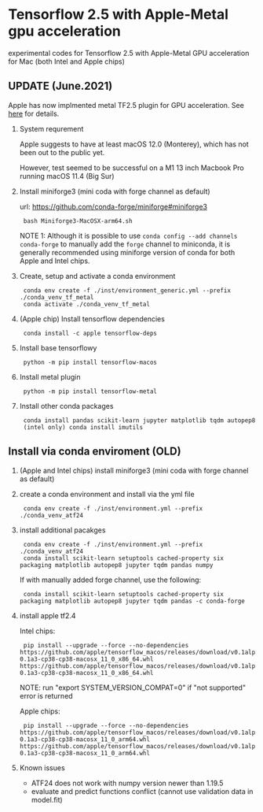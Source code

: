 # Tensorflow 2.5 with Apple-Metal gpu acceleration

experimental codes for Tensorflow 2.5 with Apple-Metal GPU acceleration for Mac (both Intel and Apple chips)

## UPDATE (June.2021)

Apple has now implmented metal TF2.5 plugin for GPU acceleration. See [here](https://developer.apple.com/metal/tensorflow-plugin/) for details.

1. System requrement

    Apple suggests to have at least macOS 12.0 (Monterey), which has not been out to the public yet.

    However, test seemed to be successful on a M1 13 inch Macbook Pro running macOS 11.4 (Big Sur)

2. Install miniforge3 (mini coda with forge channel as default)

   url: <https://github.com/conda-forge/miniforge#miniforge3>

        bash Miniforge3-MacOSX-arm64.sh

   NOTE 1: Although it is possible to use `conda config --add channels conda-forge`  to manually add the `forge` channel to miniconda, it is generally recommended using miniforge version of conda for both Apple and Intel chips.

3. Create, setup and activate a conda environment

        conda env create -f ./inst/environment_generic.yml --prefix ./conda_venv_tf_metal
        conda activate ./conda_venv_tf_metal

4. (Apple chip) Install tensorflow dependencies

        conda install -c apple tensorflow-deps

5. Install base tensorflowy

        python -m pip install tensorflow-macos

6. Install metal plugin

        python -m pip install tensorflow-metal

7. Install other conda packages

        conda install pandas scikit-learn jupyter matplotlib tqdm autopep8
        (intel only) conda install imutils


## Install via conda enviroment (OLD)

1. (Apple and Intel chips) install miniforge3 (mini coda with forge channel as default)

2. create a conda environment and install via the yml file

        conda env create -f ./inst/environment.yml --prefix ./conda_venv_atf24

3. install additional pacakges

        conda env create -f ./inst/environment.yml --prefix ./conda_venv_atf24
        conda install scikit-learn setuptools cached-property six packaging matplotlib autopep8 jupyter tqdm pandas numpy

   If with manually added forge channel, use the following:

        conda install scikit-learn setuptools cached-property six packaging matplotlib autopep8 jupyter tqdm pandas -c conda-forge

4. install apple tf2.4

    Intel chips:

        pip install --upgrade --force --no-dependencies https://github.com/apple/tensorflow_macos/releases/download/v0.1alpha3/tensorflow_macos-0.1a3-cp38-cp38-macosx_11_0_x86_64.whl https://github.com/apple/tensorflow_macos/releases/download/v0.1alpha3/tensorflow_addons_macos-0.1a3-cp38-cp38-macosx_11_0_x86_64.whl 

    NOTE: run "export SYSTEM_VERSION_COMPAT=0" if "not supported" error is returned

    Apple chips:

        pip install --upgrade --force --no-dependencies https://github.com/apple/tensorflow_macos/releases/download/v0.1alpha3/tensorflow_macos-0.1a3-cp38-cp38-macosx_11_0_arm64.whl https://github.com/apple/tensorflow_macos/releases/download/v0.1alpha3/tensorflow_addons_macos-0.1a3-cp38-cp38-macosx_11_0_arm64.whl

5. Known issues

    - ATF24 does not work with numpy version newer than 1.19.5
    - evaluate and predict functions conflict (cannot use validation data in model.fit)
